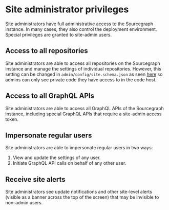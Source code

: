 # Site administrator privileges

Site administrators have full administrative access to the Sourcegraph instance. In many cases, they also control the deployment environment. Special privileges are granted to site-admin users.

## Access to all repositories

Site administrators are able to access all repositories on the Sourcegraph instance and manage the settings of individual repositories. However, this setting can be changed in `admin/config/site.schema.json` as seen [here](https://docs.sourcegraph.com/admin/config/site_config#authz-enforceForSiteAdmins) so admins can only see private code they have access to in the code host. 

## Access to all GraphQL APIs

Site administrators are able to access all GraphQL APIs of the Sourcegraph instance, including special GraphQL APIs that require a site-admin access token.

## Impersonate regular users

Site administrators are able to impersonate regular users in two ways:
1. View and update the settings of any user.
2. Initiate GraphQL API calls on behalf of any other user.

## Receive site alerts

Site administrators see update notifications and other site-level alerts (visible as a banner across the top of the screen) that may be invisible to non-admin users.
